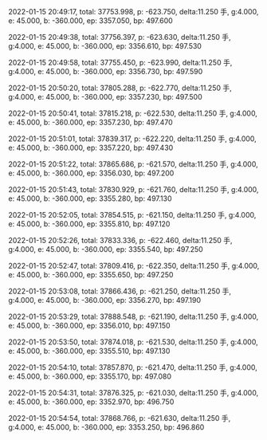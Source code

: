 2022-01-15 20:49:17, total: 37753.998, p: -623.750, delta:11.250 手, g:4.000, e: 45.000, b: -360.000, ep: 3357.050, bp: 497.600

2022-01-15 20:49:38, total: 37756.397, p: -623.630, delta:11.250 手, g:4.000, e: 45.000, b: -360.000, ep: 3356.610, bp: 497.530

2022-01-15 20:49:58, total: 37755.450, p: -623.990, delta:11.250 手, g:4.000, e: 45.000, b: -360.000, ep: 3356.730, bp: 497.590

2022-01-15 20:50:20, total: 37805.288, p: -622.770, delta:11.250 手, g:4.000, e: 45.000, b: -360.000, ep: 3357.230, bp: 497.500

2022-01-15 20:50:41, total: 37815.218, p: -622.530, delta:11.250 手, g:4.000, e: 45.000, b: -360.000, ep: 3357.230, bp: 497.470

2022-01-15 20:51:01, total: 37839.317, p: -622.220, delta:11.250 手, g:4.000, e: 45.000, b: -360.000, ep: 3357.220, bp: 497.430

2022-01-15 20:51:22, total: 37865.686, p: -621.570, delta:11.250 手, g:4.000, e: 45.000, b: -360.000, ep: 3356.030, bp: 497.200

2022-01-15 20:51:43, total: 37830.929, p: -621.760, delta:11.250 手, g:4.000, e: 45.000, b: -360.000, ep: 3355.280, bp: 497.130

2022-01-15 20:52:05, total: 37854.515, p: -621.150, delta:11.250 手, g:4.000, e: 45.000, b: -360.000, ep: 3355.810, bp: 497.120

2022-01-15 20:52:26, total: 37833.336, p: -622.460, delta:11.250 手, g:4.000, e: 45.000, b: -360.000, ep: 3355.540, bp: 497.250

2022-01-15 20:52:47, total: 37809.416, p: -622.350, delta:11.250 手, g:4.000, e: 45.000, b: -360.000, ep: 3355.650, bp: 497.250

2022-01-15 20:53:08, total: 37866.436, p: -621.250, delta:11.250 手, g:4.000, e: 45.000, b: -360.000, ep: 3356.270, bp: 497.190

2022-01-15 20:53:29, total: 37888.548, p: -621.190, delta:11.250 手, g:4.000, e: 45.000, b: -360.000, ep: 3356.010, bp: 497.150

2022-01-15 20:53:50, total: 37874.018, p: -621.530, delta:11.250 手, g:4.000, e: 45.000, b: -360.000, ep: 3355.510, bp: 497.130

2022-01-15 20:54:10, total: 37857.870, p: -621.470, delta:11.250 手, g:4.000, e: 45.000, b: -360.000, ep: 3355.170, bp: 497.080

2022-01-15 20:54:31, total: 37876.325, p: -621.030, delta:11.250 手, g:4.000, e: 45.000, b: -360.000, ep: 3352.970, bp: 496.750

2022-01-15 20:54:54, total: 37868.766, p: -621.630, delta:11.250 手, g:4.000, e: 45.000, b: -360.000, ep: 3353.250, bp: 496.860